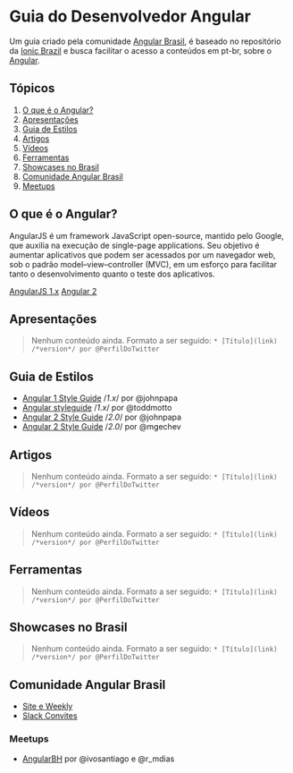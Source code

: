 # Guia do Desenvolvedor Angular
Um guia criado pela comunidade [Angular Brasil](https://angularjsbrasil.com.br), é baseado no repositório da [Ionic Brazil](https://github.com/IonicBrazil/guia-do-desenvolvedor) e busca facilitar o acesso a conteúdos em pt-br, sobre o [Angular](http://angular.io/).

## Tópicos

  1. [O que é o Angular?](#o-que-é-o-angular)
  2. [Apresentações](#apresentações)
  3. [Guia de Estilos](#guia-de-estilos)  
  4. [Artigos](#artigos)
  5. [Vídeos](#vídeos)
  6. [Ferramentas](#ferramentas)
  7. [Showcases no Brasil](#showcases-no-brasil)
  8. [Comunidade Angular Brasil](#comunidade-angular-brasil)
  9. [Meetups](#meetups)

## O que é o Angular?
AngularJS é um framework JavaScript open-source, mantido pelo Google, que auxilia na execução de single-page applications. Seu objetivo é aumentar aplicativos que podem ser acessados por um navegador web, sob o padrão model–view–controller (MVC), em um esforço para facilitar tanto o desenvolvimento quanto o teste dos aplicativos.

[AngularJS 1.x](https://angularjs.org/)
[Angular 2](https://angular.io/)

## Apresentações

> Nenhum conteúdo ainda. Formato a ser seguido:
> ```* [Título](link) /*version*/ por @PerfilDoTwitter```

## Guia de Estilos
* [Angular 1 Style Guide](https://github.com/johnpapa/angular-styleguide/blob/master/a1/README.md) /*1.x*/ por @johnpapa
* [Angular styleguide](https://github.com/toddmotto/angular-styleguide) /*1.x*/ por @toddmotto
* [Angular 2 Style Guide](https://github.com/johnpapa/angular-styleguide/tree/master/a2) /*2.0*/ por @johnpapa
* [Angular 2 Style Guide](https://mgechev.github.io/angular2-style-guide) /*2.0*/ por @mgechev

## Artigos

> Nenhum conteúdo ainda. Formato a ser seguido:
> ```* [Título](link) /*version*/ por @PerfilDoTwitter```

## Vídeos

> Nenhum conteúdo ainda. Formato a ser seguido:
> ```* [Título](link) /*version*/ por @PerfilDoTwitter```

## Ferramentas

> Nenhum conteúdo ainda. Formato a ser seguido:
> ```* [Título](link) /*version*/ por @PerfilDoTwitter```

## Showcases no Brasil

> Nenhum conteúdo ainda. Formato a ser seguido:
> ```* [Título](link) /*version*/ por @PerfilDoTwitter```

## Comunidade Angular Brasil

* [Site e Weekly](http://angularjsbrasil.com.br)
* [Slack Convites](http://angularbrasil.herokuapp.com)

### Meetups

* [AngularBH](http://www.meetup.com/AngularJS-BH/) por @ivosantiago e @r_mdias
